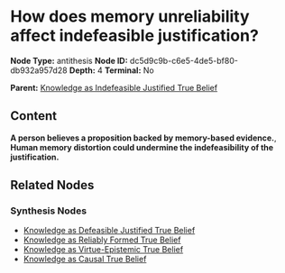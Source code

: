 # How does memory unreliability affect indefeasible justification?

**Node Type:** antithesis
**Node ID:** dc5d9c9b-c6e5-4de5-bf80-db932a957d28
**Depth:** 4
**Terminal:** No

**Parent:** [Knowledge as Indefeasible Justified True Belief](knowledge-as-indefeasible-justified-true-belief-synthesis-af68fa1d-32c5-4d2e-813e-1ef350bfe5d7.md)

## Content

**A person believes a proposition backed by memory-based evidence.**, **Human memory distortion could undermine the indefeasibility of the justification.**

## Related Nodes

### Synthesis Nodes

- [Knowledge as Defeasible Justified True Belief](knowledge-as-defeasible-justified-true-belief-synthesis-9bebdb47-9889-4cae-b8ea-6b3eb5cdd301.md)
- [Knowledge as Reliably Formed True Belief](knowledge-as-reliably-formed-true-belief-synthesis-d026934d-5d4f-47cd-ac94-a914fdc6ee27.md)
- [Knowledge as Virtue-Epistemic True Belief](knowledge-as-virtue-epistemic-true-belief-synthesis-9976afc5-c9da-41ab-86e9-c664c372e1c6.md)
- [Knowledge as Causal True Belief](knowledge-as-causal-true-belief-synthesis-acd02705-f15f-4f5e-92c2-37d400b5813a.md)

